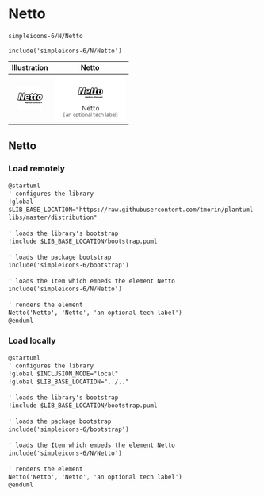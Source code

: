 # Netto


```text
simpleicons-6/N/Netto
```

```text
include('simpleicons-6/N/Netto')
```



| Illustration | Netto |
| :---: | :---: |
| ![illustration for Illustration](../../simpleicons-6/N/Netto.png) | ![illustration for Netto](../../simpleicons-6/N/Netto.Local.png) |




## Netto

### Load remotely
```plantuml
@startuml
' configures the library
!global $LIB_BASE_LOCATION="https://raw.githubusercontent.com/tmorin/plantuml-libs/master/distribution"

' loads the library's bootstrap
!include $LIB_BASE_LOCATION/bootstrap.puml

' loads the package bootstrap
include('simpleicons-6/bootstrap')

' loads the Item which embeds the element Netto
include('simpleicons-6/N/Netto')

' renders the element
Netto('Netto', 'Netto', 'an optional tech label')
@enduml
```

### Load locally
```plantuml
@startuml
' configures the library
!global $INCLUSION_MODE="local"
!global $LIB_BASE_LOCATION="../.."

' loads the library's bootstrap
!include $LIB_BASE_LOCATION/bootstrap.puml

' loads the package bootstrap
include('simpleicons-6/bootstrap')

' loads the Item which embeds the element Netto
include('simpleicons-6/N/Netto')

' renders the element
Netto('Netto', 'Netto', 'an optional tech label')
@enduml
```

